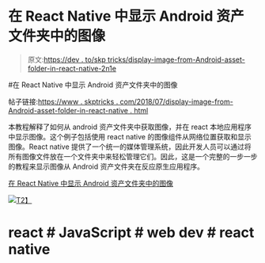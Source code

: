 # 在 React Native 中显示 Android 资产文件夹中的图像

> 原文:[https://dev . to/skp tricks/display-image-from-Android-asset-folder-in-react-native-2n1e](https://dev.to/skptricks/display-image-from-android-asset-folder-in-react-native--2n1e)

#在 React Native 中显示 Android 资产文件夹中的图像

帖子链接:[https://www . skptricks . com/2018/07/display-image-from-Android-asset-folder-in-react-native . html](https://www.skptricks.com/2018/07/display-image-from-android-asset-folder-in-react-native.html)

本教程解释了如何从 android 资产文件夹中获取图像，并在 react 本地应用程序中显示图像。这个例子包括使用 react native 的图像组件从网络位置获取和显示图像。React native 提供了一个统一的媒体管理系统，因此开发人员可以通过将所有图像文件放在一个文件夹中来轻松管理它们。因此，这是一个完整的一步一步的教程来显示图像从 Android 资产文件夹在反应原生应用程序。

[在 React Native 中显示 Android 资产文件夹中的图像](https://www.skptricks.com/2018/07/display-image-from-android-asset-folder-in-react-native.html)

[![](../Images/7010766bbd9386aa73d6d57368ca6ef7.png)T2】](https://res.cloudinary.com/practicaldev/image/fetch/s--4fBvGXA4--/c_limit%2Cf_auto%2Cfl_progressive%2Cq_auto%2Cw_880/https://2.bp.blogspot.com/-SI17IqyEP7s/W0D4O-sEpeI/AAAAAAAABro/9O6z0Y4TAvgMfP2KOH4ybhuyCy0bR5MdgCLcBGAs/s400/asset.jpg)

# react # JavaScript # web dev # react native